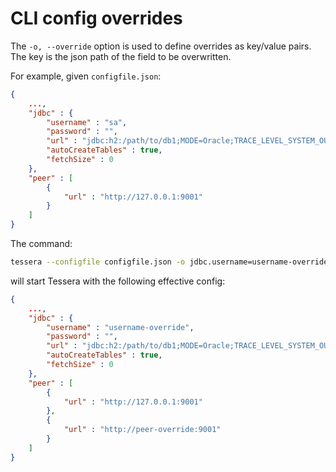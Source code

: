 # CLI config overrides 

The `-o, --override` option is used to define overrides as key/value pairs.  The key is the json path of the field to be overwritten.

For example, given `configfile.json`:
```json
{
    ...,
    "jdbc" : {
        "username" : "sa",
        "password" : "",
        "url" : "jdbc:h2:/path/to/db1;MODE=Oracle;TRACE_LEVEL_SYSTEM_OUT=0",
        "autoCreateTables" : true,
        "fetchSize" : 0
    },    
    "peer" : [ 
        {
            "url" : "http://127.0.0.1:9001"
        }
    ]
}
```

The command:
```bash
tessera --configfile configfile.json -o jdbc.username=username-override --override peer[1].url=http://peer-override:9001
```

will start Tessera with the following effective config:
```json
{
    ...,
    "jdbc" : {
        "username" : "username-override",
        "password" : "",
        "url" : "jdbc:h2:/path/to/db1;MODE=Oracle;TRACE_LEVEL_SYSTEM_OUT=0",
        "autoCreateTables" : true,
        "fetchSize" : 0
    },    
    "peer" : [ 
        {
            "url" : "http://127.0.0.1:9001"
        },
        {
            "url" : "http://peer-override:9001"
        }
    ]
}
```
